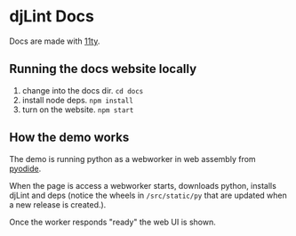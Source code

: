 # djLint Docs

Docs are made with [11ty](https://www.11ty.dev).

## Running the docs website locally

1. change into the docs dir. `cd docs`
2. install node deps. `npm install`
3. turn on the website. `npm start`

## How the demo works

The demo is running python as a webworker in web assembly from [pyodide](https://pyodide.org/en/stable/index.html).

When the page is access a webworker starts, downloads python, installs djLint and deps (notice the wheels in `/src/static/py` that are updated when a new release is created.).

Once the worker responds "ready" the web UI is shown.
